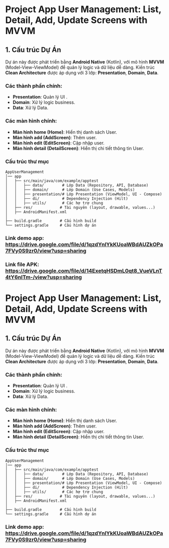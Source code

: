 
#  Project App User Management: List, Detail, Add, Update Screens with MVVM

## 1. Cấu trúc Dự Án

Dự án này được phát triển bằng **Android Native** (Kotlin), với mô hình **MVVM** (Model-View-ViewModel) để quản lý logic và dữ liệu dễ dàng.
Kiến trúc **Clean Architecture** được áp dụng với 3 lớp: **Presentation**, **Domain**, **Data**.
### Các thành phần chính:
- **Presentation**: Quản lý UI .
- **Domain**: Xử lý logic business.
- **Data**: Xử lý Data.

### Các màn hình chính:
- **Màn hình home (Home)**: Hiển thị danh sách User.
- **Màn hình add (AddScreen)**: Thêm user.
- **Màn hình edit (EditScreen)**: Cập nhập user.
- **Màn hình detail (DetailScreen)**: Hiển thị chi tiết thông tin User.

### Cấu trúc thư mục
```
AppUserManagement
│── app
│   ├── src/main/java/com/example/apptest
│   │   ├── data/        # Lớp Data (Repository, API, Database)
│   │   ├── domain/      # Lớp Domain (Use Cases, Models)
│   │   ├── presentation/# Lớp Presentation (ViewModel, UI - Compose)
│   │   ├── di/          # Dependency Injection (Hilt)
│   │   ├── utils/       # Các hợ trợ chung
│   ├── res/            # Tài nguyên (layout, drawable, values...)
│   ├── AndroidManifest.xml
│
├── build.gradle        # Cấu hình build
└── settings.gradle     # Cấu hình dự án
```

### Link demo app: https://drive.google.com/file/d/1qzdYnlYkKUoaWBdAUZkOPa7FVy0S9zr0/view?usp=sharing


### Link file APK: https://drive.google.com/file/d/14ExetqHSDmL0qt8_VueVLnT4tY6nlTm-/view?usp=sharing


#  Project App User Management: List, Detail, Add, Update Screens with MVVM

## 1. Cấu trúc Dự Án

Dự án này được phát triển bằng **Android Native** (Kotlin), với mô hình **MVVM** (Model-View-ViewModel) để quản lý logic và dữ liệu dễ dàng.
Kiến trúc **Clean Architecture** được áp dụng với 3 lớp: **Presentation**, **Domain**, **Data**.
### Các thành phần chính:
- **Presentation**: Quản lý UI .
- **Domain**: Xử lý logic business.
- **Data**: Xử lý Data.

### Các màn hình chính:
- **Màn hình home (Home)**: Hiển thị danh sách User.
- **Màn hình add (AddScreen)**: Thêm user.
- **Màn hình edit (EditScreen)**: Cập nhập user.
- **Màn hình detail (DetailScreen)**: Hiển thị chi tiết thông tin User.

### Cấu trúc thư mục
```
AppUserManagement
│── app
│   ├── src/main/java/com/example/apptest
│   │   ├── data/        # Lớp Data (Repository, API, Database)
│   │   ├── domain/      # Lớp Domain (Use Cases, Models)
│   │   ├── presentation/# Lớp Presentation (ViewModel, UI - Compose)
│   │   ├── di/          # Dependency Injection (Hilt)
│   │   ├── utils/       # Các hợ trợ chung
│   ├── res/            # Tài nguyên (layout, drawable, values...)
│   ├── AndroidManifest.xml
│
├── build.gradle        # Cấu hình build
└── settings.gradle     # Cấu hình dự án
```

### Link demo app: https://drive.google.com/file/d/1qzdYnlYkKUoaWBdAUZkOPa7FVy0S9zr0/view?usp=sharing
